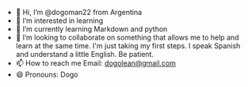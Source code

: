 - 👋 Hi, I’m @dogoman22 from Argentina
- 👀 I’m interested in learning
- 🌱 I’m currently learning Markdown and python
- 💞️ I’m looking to collaborate on something that allows me to help and learn at the same time. I'm just taking my first steps. I speak Spanish and understand a little English. Be patient.
- 📫 How to reach me Email: dogolean@gmail.com
- 😄 Pronouns: Dogo

<!---
dogoman22/dogoman22 is a ✨ special ✨ repository because its `README.md` (this file) appears on your GitHub profile.
You can click the Preview link to take a look at your changes.
--->
